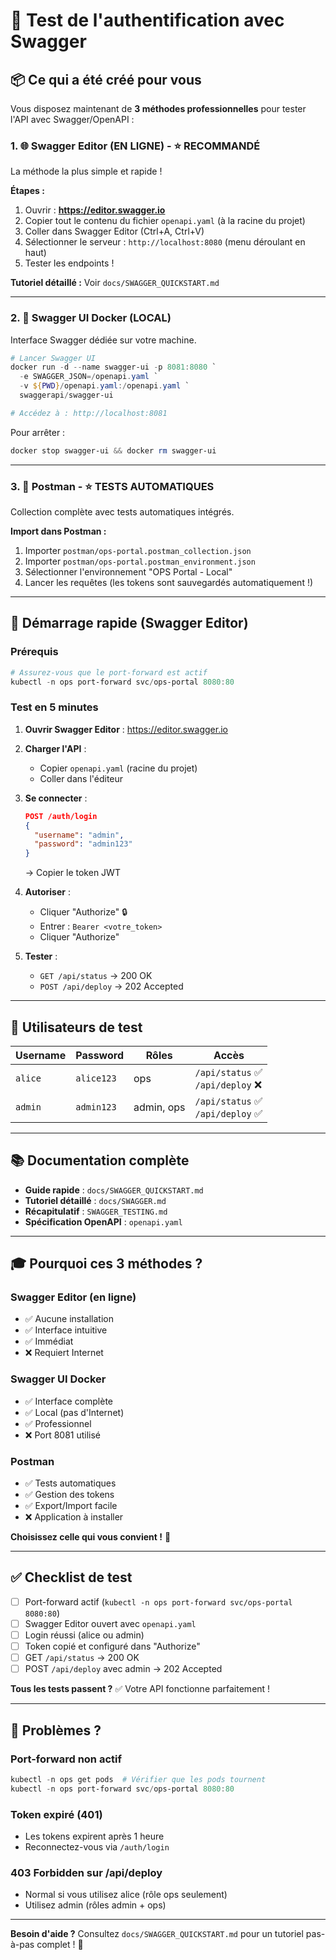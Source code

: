 # 🎯 Test de l'authentification avec Swagger

## 📦 Ce qui a été créé pour vous

Vous disposez maintenant de **3 méthodes professionnelles** pour tester l'API avec Swagger/OpenAPI :

### 1. 🌐 Swagger Editor (EN LIGNE) - ⭐ RECOMMANDÉ

La méthode la plus simple et rapide !

**Étapes :**
1. Ouvrir : **https://editor.swagger.io**
2. Copier tout le contenu du fichier `openapi.yaml` (à la racine du projet)
3. Coller dans Swagger Editor (Ctrl+A, Ctrl+V)
4. Sélectionner le serveur : `http://localhost:8080` (menu déroulant en haut)
5. Tester les endpoints !

**Tutoriel détaillé :** Voir `docs/SWAGGER_QUICKSTART.md`

---

### 2. 🐳 Swagger UI Docker (LOCAL)

Interface Swagger dédiée sur votre machine.

```powershell
# Lancer Swagger UI
docker run -d --name swagger-ui -p 8081:8080 `
  -e SWAGGER_JSON=/openapi.yaml `
  -v ${PWD}/openapi.yaml:/openapi.yaml `
  swaggerapi/swagger-ui

# Accédez à : http://localhost:8081
```

Pour arrêter :
```powershell
docker stop swagger-ui && docker rm swagger-ui
```

---

### 3. 📮 Postman - ⭐ TESTS AUTOMATIQUES

Collection complète avec tests automatiques intégrés.

**Import dans Postman :**
1. Importer `postman/ops-portal.postman_collection.json`
2. Importer `postman/ops-portal.postman_environment.json`
3. Sélectionner l'environnement "OPS Portal - Local"
4. Lancer les requêtes (les tokens sont sauvegardés automatiquement !)

---

## 🚀 Démarrage rapide (Swagger Editor)

### Prérequis
```powershell
# Assurez-vous que le port-forward est actif
kubectl -n ops port-forward svc/ops-portal 8080:80
```

### Test en 5 minutes

1. **Ouvrir Swagger Editor** : https://editor.swagger.io

2. **Charger l'API** :
   - Copier `openapi.yaml` (racine du projet)
   - Coller dans l'éditeur

3. **Se connecter** :
   ```json
   POST /auth/login
   {
     "username": "admin",
     "password": "admin123"
   }
   ```
   → Copier le token JWT

4. **Autoriser** :
   - Cliquer "Authorize" 🔒
   - Entrer : `Bearer <votre_token>`
   - Cliquer "Authorize"

5. **Tester** :
   - `GET /api/status` → 200 OK
   - `POST /api/deploy` → 202 Accepted

---

## 👥 Utilisateurs de test

| Username | Password | Rôles | Accès |
|----------|----------|-------|-------|
| `alice` | `alice123` | ops | `/api/status` ✅<br>`/api/deploy` ❌ |
| `admin` | `admin123` | admin, ops | `/api/status` ✅<br>`/api/deploy` ✅ |

---

## 📚 Documentation complète

- **Guide rapide** : `docs/SWAGGER_QUICKSTART.md`
- **Tutoriel détaillé** : `docs/SWAGGER.md`
- **Récapitulatif** : `SWAGGER_TESTING.md`
- **Spécification OpenAPI** : `openapi.yaml`

---

## 🎓 Pourquoi ces 3 méthodes ?

### Swagger Editor (en ligne)
- ✅ Aucune installation
- ✅ Interface intuitive
- ✅ Immédiat
- ❌ Requiert Internet

### Swagger UI Docker
- ✅ Interface complète
- ✅ Local (pas d'Internet)
- ✅ Professionnel
- ❌ Port 8081 utilisé

### Postman
- ✅ Tests automatiques
- ✅ Gestion des tokens
- ✅ Export/Import facile
- ❌ Application à installer

**Choisissez celle qui vous convient !** 🎯

---

## ✅ Checklist de test

- [ ] Port-forward actif (`kubectl -n ops port-forward svc/ops-portal 8080:80`)
- [ ] Swagger Editor ouvert avec `openapi.yaml`
- [ ] Login réussi (alice ou admin)
- [ ] Token copié et configuré dans "Authorize"
- [ ] GET `/api/status` → 200 OK
- [ ] POST `/api/deploy` avec admin → 202 Accepted

**Tous les tests passent ?** ✅ Votre API fonctionne parfaitement !

---

## 🐛 Problèmes ?

### Port-forward non actif
```powershell
kubectl -n ops get pods  # Vérifier que les pods tournent
kubectl -n ops port-forward svc/ops-portal 8080:80
```

### Token expiré (401)
- Les tokens expirent après 1 heure
- Reconnectez-vous via `/auth/login`

### 403 Forbidden sur /api/deploy
- Normal si vous utilisez alice (rôle ops seulement)
- Utilisez admin (rôles admin + ops)

---

**Besoin d'aide ?** Consultez `docs/SWAGGER_QUICKSTART.md` pour un tutoriel pas-à-pas complet ! 📖
